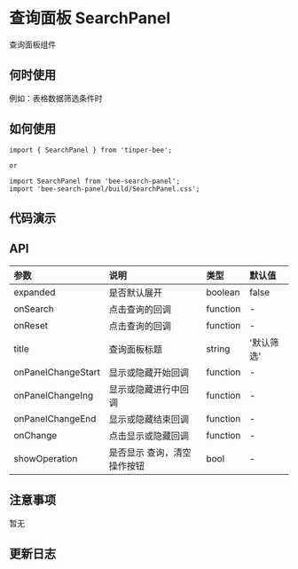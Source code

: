 # 查询面板 SearchPanel

查询面板组件

## 何时使用

例如：表格数据筛选条件时

## 如何使用

```
import { SearchPanel } from 'tinper-bee';

or

import SearchPanel from 'bee-search-panel';
import 'bee-search-panel/build/SearchPanel.css';

```
## 代码演示

## API

|参数|说明|类型|默认值|
|:---|:-----|:----|:------|
|expanded|是否默认展开|boolean|false|
|onSearch|点击查询的回调|function|-|
|onReset|点击查询的回调|function|-|
|title|查询面板标题|string|'默认筛选'|
|onPanelChangeStart|显示或隐藏开始回调|function|-|
|onPanelChangeIng|显示或隐藏进行中回调|function|-|
|onPanelChangeEnd|显示或隐藏结束回调|function|-|
|onChange|点击显示或隐藏回调|function|-|
|showOperation|是否显示 查询，清空操作按钮|bool|-|

## 注意事项

暂无

## 更新日志